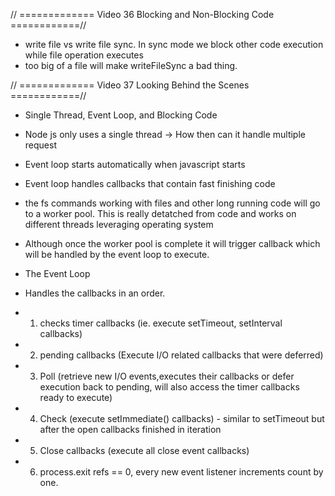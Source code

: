 // ============= Video 36 Blocking and Non-Blocking Code ============//
- write file vs write file sync. In sync mode we block other code execution while file operation executes
- too big of a file will make writeFileSync a bad thing.

// ============= Video 37 Looking Behind the Scenes ============//
- Single Thread, Event Loop, and Blocking Code
- Node js only uses a single thread -> How then can it handle multiple request
- Event loop starts automatically when javascript starts
- Event loop handles callbacks that contain fast finishing code
- the fs commands working with files and other long running code will go to a worker pool. This is really detatched from code and works on different threads leveraging operating system
- Although once the worker pool is complete it will trigger callback which will be handled by the event loop to execute.

- The Event Loop
- Handles the callbacks in an order.
- 1. checks timer callbacks (ie. execute setTimeout, setInterval callbacks)
- 2. pending callbacks (Execute I/O related callbacks that were deferred)
- 3. Poll (retrieve new I/O events,executes their callbacks or defer execution back to pending, will also access the timer callbacks ready to execute)
- 4. Check (execute setImmediate() callbacks) - similar to setTimeout but after the open callbacks finished in iteration
- 5. Close callbacks (execute all close event callbacks)
- 6. process.exit refs == 0, every new event listener increments count by one.